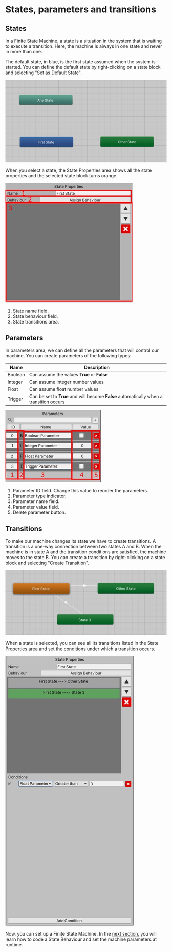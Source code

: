 # States, parameters and transitions
## States
In a Finite State Machine, a state is a situation in the system that is waiting to execute a transition. Here, the machine is always in one state and never in more than one.

The default state, in blue, is the first state assumed when the system is started. You can define the default state by right-clicking on a state block and selecting "Set as Default State".

![Default State](images/DefaultState.JPG)

When you select a state, the State Properties area shows all the state properties and the selected state block turns orange.

![State Properties](images/StateProperties.JPG)
1. State name field.
2. State behaviour field.
3. State transitions area.

## Parameters
In parameters area, we can define all the parameters that will control our machine. You can create parameters of the following types:

| Name | Description |
| ---- | ----------- |
| Boolean | Can assume the values **True** or **False** |
| Integer | Can assume integer number values |
| Float | Can assume float number values |
| Trigger | Can be set to **True** and will become **False** automatically when a transition occurs |

![Parameters Area](images/ParametersArea.JPG)
1. Parameter ID field. Change this value to reorder the parameters.
2. Parameter type indicator.
3. Parameter name field.
4. Parameter value field.
5. Delete parameter button.

## Transitions
To make our machine changes its state we have to create transitions. A transition is a one-way connection between two states A and B. When the machine is in state A and the transition conditions are satisfied, the machine moves to the state B.
You can create a transition by right-clicking on a state block and selecting "Create Transition".

![Transitions](images/Transitions.JPG)

When a state is selected, you can see all its transitions listed in the State Properties area and set the conditions under which a transition occurs.

![Conditions](images/Conditions.JPG)

Now, you can set up a Finite State Machine. In the [next section](Creating-State-Behaviour.md), you will learn how to code a State Behaviour and set the machine parameters at runtime.